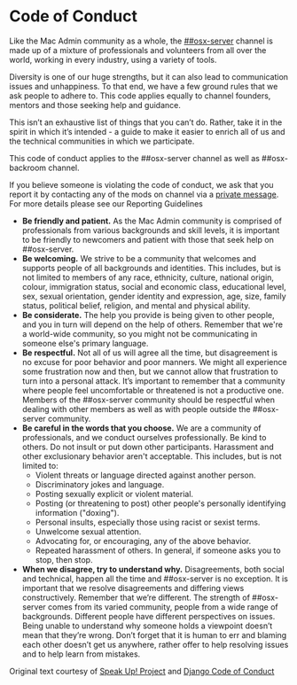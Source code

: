 # Code of Conduct

Like the Mac Admin community as a whole, the [##osx-server](http://webchat.freenode.net/?channels=#%23osx-server) channel is made up of a mixture of professionals and volunteers from all over the world, working in every industry, using a variety of tools.

Diversity is one of our huge strengths, but it can also lead to communication issues and unhappiness. To that end, we have a few ground rules that we ask people to adhere to. This code applies equally to channel founders, mentors and those seeking help and guidance.

This isn’t an exhaustive list of things that you can’t do. Rather, take it in the spirit in which it’s intended - a guide to make it easier to enrich all of us and the technical communities in which we participate.

This code of conduct applies to the ##osx-server channel as well as ##osx-backroom channel.

If you believe someone is violating the code of conduct, we ask that you report it by contacting any of the mods on channel via a [private message](http://tldp.org/HOWTO/IRC/beginners.html). For more details please see our Reporting Guidelines

* **Be friendly and patient.** As the Mac Admin community is comprised of professionals from various backgrounds and skill levels, it is important to be friendly to newcomers and patient with those that seek help on ##osx-server.
* **Be welcoming.** We strive to be a community that welcomes and supports people of all backgrounds and identities. This includes, but is not limited to members of any race, ethnicity, culture, national origin, colour, immigration status, social and economic class, educational level, sex, sexual orientation, gender identity and expression, age, size, family status, political belief, religion, and mental and physical ability.
* **Be considerate.** The help you provide is being given to other people, and you in turn will depend on the help of others. Remember that we're a world-wide community, so you might not be communicating in someone else's primary language.
* **Be respectful.** Not all of us will agree all the time, but disagreement is no excuse for poor behavior and poor manners. We might all experience some frustration now and then, but we cannot allow that frustration to turn into a personal attack. It’s important to remember that a community where people feel uncomfortable or threatened is not a productive one. Members of the ##osx-server community should be respectful when dealing with other members as well as with people outside the ##osx-server community.
* **Be careful in the words that you choose.** We are a community of professionals, and we conduct ourselves professionally. Be kind to others. Do not insult or put down other participants. Harassment and other exclusionary behavior aren't acceptable. This includes, but is not limited to:
  * Violent threats or language directed against another person.
  * Discriminatory jokes and language.
  * Posting sexually explicit or violent material.
  * Posting (or threatening to post) other people's personally identifying information ("doxing").
  * Personal insults, especially those using racist or sexist terms.
  * Unwelcome sexual attention.
  * Advocating for, or encouraging, any of the above behavior.
  * Repeated harassment of others. In general, if someone asks you to stop, then stop.
* **When we disagree, try to understand why.** Disagreements, both social and technical, happen all the time and ##osx-server is no exception. It is important that we resolve disagreements and differing views constructively. Remember that we’re different. The strength of ##osx-server comes from its varied community, people from a wide range of backgrounds. Different people have different perspectives on issues. Being unable to understand why someone holds a viewpoint doesn’t mean that they’re wrong. Don’t forget that it is human to err and blaming each other doesn’t get us anywhere, rather offer to help resolving issues and to help learn from mistakes.

Original text courtesy of [Speak Up! Project](http://speakup.io/coc.html) and [Django Code of Conduct](https://www.djangoproject.com/conduct/)
